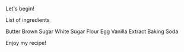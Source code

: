 Let's begin!

List of ingredients

Butter
Brown Sugar
White Sugar
Flour
Egg
Vanilla Extract
Baking Soda

Enjoy my recipe!